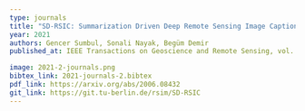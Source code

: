 ```yaml
---
type: journals
title: "SD-RSIC: Summarization Driven Deep Remote Sensing Image Captioning"
year: 2021
authors: Gencer Sumbul, Sonali Nayak, Begüm Demir
published_at: IEEE Transactions on Geoscience and Remote Sensing, vol. 59, no. 8, pp. 6922-6934, 2021

image: 2021-2-journals.png
bibtex_link: 2021-journals-2.bibtex
pdf_link: https://arxiv.org/abs/2006.08432
git_link: https://git.tu-berlin.de/rsim/SD-RSIC
---
```

